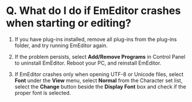 # Q. What do I do if EmEditor crashes when starting or editing?

1. If you have plug-ins installed, remove all plug-ins from the
plug-ins folder, and try running EmEditor again.
2. If the problem persists, select **Add/Remove Programs** in Control Panel to
uninstall EmEditor. Reboot your PC, and reinstall EmEditor.

3. If EmEditor crashes only when opening UTF-8 or Unicode files, select **Font**
under the **View** menu, select **Normal** from the Character set list, select the
**Change** button beside the **Display Font** box and check if the proper font is
selected.
